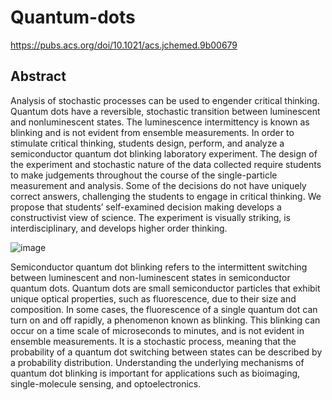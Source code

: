 # Quantum-dots

https://pubs.acs.org/doi/10.1021/acs.jchemed.9b00679

## Abstract

Analysis of stochastic processes can be used to engender critical thinking. Quantum dots have a reversible, stochastic transition between luminescent and nonluminescent states. The luminescence intermittency is known as blinking and is not evident from ensemble measurements. In order to stimulate critical thinking, students design, perform, and analyze a semiconductor quantum dot blinking laboratory experiment. The design of the experiment and stochastic nature of the data collected require students to make judgements throughout the course of the single-particle measurement and analysis. Some of the decisions do not have uniquely correct answers, challenging the students to engage in critical thinking. We propose that students’ self-examined decision making develops a constructivist view of science. The experiment is visually striking, is interdisciplinary, and develops higher order thinking.

![image](https://user-images.githubusercontent.com/58069246/214751429-ffa5c89e-109b-4ddd-b545-3a15fbdb28da.png)

Semiconductor quantum dot blinking refers to the intermittent switching between luminescent and non-luminescent states in semiconductor quantum dots. Quantum dots are small semiconductor particles that exhibit unique optical properties, such as fluorescence, due to their size and composition. In some cases, the fluorescence of a single quantum dot can turn on and off rapidly, a phenomenon known as blinking. This blinking can occur on a time scale of microseconds to minutes, and is not evident in ensemble measurements. It is a stochastic process, meaning that the probability of a quantum dot switching between states can be described by a probability distribution. Understanding the underlying mechanisms of quantum dot blinking is important for applications such as bioimaging, single-molecule sensing, and optoelectronics.

